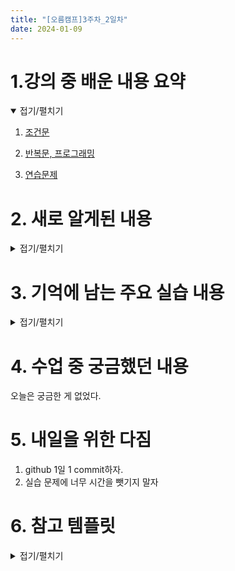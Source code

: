 ```yaml
---
title: "[오름캠프]3주차_2일차"
date: 2024-01-09
---
```


# 1.강의 중 배운 내용 요약

<details open>
<summary>접기/펼치기</summary>
<div markdown="1">  

1. [조건문](https://colab.research.google.com/drive/1QGOcn16eka4ctCwsseUggDD-HuU2LU7W?usp=sharing)
 
2. [반복문, 프로그래밍](https://colab.research.google.com/drive/19hXFyXoqcot8M1Ic99zjbYzBDTepMKl1?usp=sharing)

3. [연습문제](https://colab.research.google.com/drive/1GVS0P6BV_Cz0525Uzc9cni6Lr4NGHX-4?usp=sharing)
    
</div>
</details>

# 2. 새로 알게된 내용

<details close>
<summary>접기/펼치기</summary>
<div markdown="1">  


1. 성능을 위한 단락 평가

    - 코드

        ```python
        # 성능에 영향을 끼칩니다!
        def f(): # arg x
            return True

        def ff():
            x = 100 / 0 # error
            return 'hello'

        if f() or ff():
            print('hello') # 출력: hello

        # 핵심: 중요한 함수를 앞으로 덜 중요한 함수를 뒤로 놓아 사용하는 리소스를 줄여야함!
        ```

2. 삼항 연산자

    - 코드

        ```python
        x = 5
        y = 10

        # 맞았을 때 조건 / if / 조건 / else/ 틀렸을 때 조건
        result = 'x가 더 큽니다' if x > y else 'y와 같거나 y가 더 큽니다.'
        print(result) # 출력 : 'y와 같거나 y가 더 큽니다.'
        ```

 

3. 조건문 축약 (조건문이 익숙한 경우)

    - 코드

        ```python
        # 축약 전

        score = int(input("성적을 입력하세요 (0-100): ")) # step 1. 어떤 프로그램을 짤지

        # 조건문의 범위는 겹치지 않게!
        # 만일 조건문의 범위가 겹치면 데이터 처리가 잘못됨.

        # step 2. 조건문 짜기
        if score >= 90: # 점수가 90점 이상일 때
            print("A")
        elif 90 > score >= 80: # 점수가 90점 미만 80점 이상
            print("B")
        elif 80 > score >= 70: # 점수가 80점 미만 70점 이상
            print("C")
        elif 70 > score >= 60: # 점수가 70점 미만 60점 이상
            print("D")
        else: # 위 모든 조건이 거짓인 경우 (점수가 60점 미만)
            print("F")
        ```

        ```python
        # 축약 후

        score = int(input("성적을 입력하세요 (0-100): "))

        if score >= 90:
            print("A")
        elif score >= 80:
            print("B")
        elif score >= 70:
            print("C")
        elif score >= 60:
            print("D")
        else:
            print("F")
        ```

4. 조건문과 람다함수

    - 코드

        ```python
        # lambda arg: expression (조건문)
        my_function = lambda x: 'Even' if x % 2 == 0 else 'Odd'

        # map 응용
        my_list = [1, 2, 3, 4, 5, 6]
        print(list(map(my_function, my_list)))

        # lambda의 예
        # f(x) = x **2 -> 함수에 전달되는 인자: 표현식 -> x: x **2
        제곱 = lambda x: x**2
        res = 제곱(2)
        # print(res)

        num_list = [1, 2, 3, 4, 5]
        print(list(map(제곱, num_list)))

        # f(a, b) = a + b
        덧셈 = lambda a,b : a + b
        res = 덧셈(2, 3)
        print(res)

        length_list1 = [1, 2, 3, 4]
        length_list2 = [5, 6, 7, 8]

        res = list(map(덧셈, length_list1, length_list2))
        print(res)
        ```

5. 조건문과 딕셔너리

    - 코드

        ```python
        my_dict = {x: 'Even' if x % 2 == 0 else 'Odd' for x in range(10)}
        ```

6. 딕셔너리 자료형 -> for문에서 키가 나옴

    - 코드

        ```python
        단어_사전 = {
            '하나': 'one',
            '둘': 'two',
            '셋': 'three'
        }

        for i in 단어_사전:
            print(i)

        ```

    - 출력

        ```markdown
        하나
        둘
        셋
        ``` 

7. 딕셔너리 자료형 -> for문을 통해 키, 값 둘 다 보고 싶다면?

    - 코드
    
        ```python
        # 키와 값 둘 다 보고 싶어

        # 방법 1. dict의 키도 같이 순회
        for i in 단어_사전:
            print(i, ':', 단어_사전[i])

        # 방법 2. dict.items() => (키, 값)
        for i in 단어_사전.items():
            print(i)

        # 딕셔너리의 원소으로 보고 싶어
        for key, value in 단어_사전.items():
            print(f'{key}: {value}')

        # 값만 보고 싶어
        for _, value in 단어_사전.items():
            print(value)

        for v in 단어_사전.values():
            print(v)
        ```


8. 중첩된 리스트 컴프리헨션

    * 코드

        ```python
        # 리스트 컴프리헨션: 중첩된 반복문
        c = [f'{i} x {j} = {i * j}' for i in range(2, 10) for j in range(1, 10)]
        c

        # 리스트 컴프리헨션: 중첩된 컴프리헨션
        cc = [[f'{i} * {j} = {i * j}' for j in range(1, 10)] for i in range(2, 10)]
        cc

        # 전통적인 방법
        c_list = []
        for i in range(2, 10):
            for j in range(1, 10):
                print(f'{i} x {j} = {i * j}')
        ```

9. 복합 순회형 자료 for문 과 언패킹

    - 코드 

        ```python
        skill = [
                ('고기잡이', 100, 'SS'),
                ('고기팔기', 120, 'SSS'),
                ('낚시', 5, 'C'),
                ('통발', 5, 'C'),
                ('큰그물', 5, 'C')
        ]

        for skillName, skillLevel, skillGrade in skill:
            print(skillName, skillLevel, skillGrade)
        ```

10. enumerate와 언패킹

    - 코드 

        ```python
        # 100위부터로 한다면?
        영화누적관객수 = ['레미제라블', '뷰티인사이트', '매트릭스', '인셉션', '어거스트 러쉬']
        for i, j in enumerate(영화누적관객수, 100):
            print(f'누적관객수 {i}위! {j}!')
        ```


</div>
</details>

# 3. 기억에 남는 주요 실습 내용

<details close>
<summary>접기/펼치기</summary>
<div markdown="1"> 

## 실습 1. 스무고개 숫자 맞추기

```markdown
* 코드 작성 단계
# Step 1 : 숫자 입력받고 맞춰야할 숫자로 1~101 숫자 중 난수 하나를 받음
# Step 2 : 맞춘 경우와 틀린 경우 작성
# Step 3 : 숫자 맞추기 시도를 최대 20번으로 제한
# Step 4 : up, down 힌트
# Step 5 : 기회를 다 소진한 경우에 대한 내용 작성
```

    ```
    ※ 실행 코드를 테스트하기 위해 콜랩의 세션을 다시 시작 한 후 테스트로 작성했던 누락코드를 추가했다.    
    ```

1. 완성 코드

<details close>
<summary>접기/펼치기</summary>
<div markdown="1"> 

```python
# 우리가 입력할 값
number = int(input('숫자를 입력하세요~ (1에서 100사이)'))

import random
# 우리가 맞춰야할 숫자!
secret_number = random.randrange(1, 101)

for i in range(20):
    i +=1
    number = int(input(f'{i}번째 시도입니다. 숫자를 입력하세요~ (1에서 100사이)'))
    if number == secret_number:
        print(f'정답입니다 {i}번만에 맞추셨습니다')
        break
    elif number != secret_number:
        if i != 20:
            print('틀렸습니다.')
            if number > secret_number:
                print('down!')
            elif number < secret_number:
                print('up!')
        elif i == 20:
            print(f'기회를 다 소진하셨습니다. 정답은 {secret_number}입니다.')
```

</div>
</details>


2. 코드 작성 과정
    
    2.1 Step 1~ Step 4

    - 결과 : 강사님과 함께 진행을 해서 순조롭게 진행되었다.

    2.2 Step 5

    - 결과 : 기회를 다 소진한 경우에 대해 조건문 로직을 생각해내느라 시간을 많이 소모했다.

    - 피드백

        ```markdown
        1) 처음 접근은 Step 4에 이어 코드를 작성해보는 것이었다. 
        2) 문제는 20번 시도 까지도 시간이 걸리는 것
        3) 그래서 테스트를 3번까지로 제한해서 로직을 짜보기로 했다.
        4) 그러면서 구조화를 다음과 같이 진행하게 됐다.
            - 4.1 초기 횟수를 0으로 맞추고 for문 시작할 때마다 횟수가 1씩 올라가도록 설정
            - 4.2 맞추는 경우 <- 분리 -> 맞추지 못한 경우
            - 4.3 맞추지 못한 경우 -> 시도 횟수 20x  <- 분리 -> 시도 횟수 20
            - 4.4 시도 횟수 20 x -> up < - 분리 ->down
            - 4.5 시도 횟수 20 -> 기회 소진 출력 및 정답 알려줌
        ```

    - 코드 (for문 부분)

        ```python
        for i in range(20):
            i +=1 # increment: 1
            number = int(input(f'{i}번째 시도입니다. 숫자를 입력하세요~ (1에서 100사이)'))
            if number == secret_number: # 맞추는 경우
                print(f'정답입니다 {i}번만에 맞추셨습니다')
                break
            elif number != secret_number: # 맞추지 못한 경우
                if i != 20: # 시도횟수 20 x
                    print('틀렸습니다.')
                    if number > secret_number: # down 
                        print('down!')
                    elif number < secret_number: # up
                        print('up!')
                elif i == 20: # 시도 횟수 20
                    print(f'기회를 다 소진하셨습니다. 정답은 {secret_number}입니다.')
        ```

    

## 실습 2. 가위바위보 프로그램

```markdown
* 코드 작성 단계
# Step 1 : 우리가 낼 가위, 바위, 보를 입력 받는다.
# Step 2 : 컴퓨터가 낼 가위, 바위, 보를 입력 받는다.
# Step 3 : 승패요건 # 너무 어렵하시지 마세요! -> if문! ///여기까지
# Step 4 : 가위,바위,보 외에 다른거를 냈을때 어떻게 해야하는지? / 종료하고싶은지 물어보는것도 추가!
```

```
※ Step 3: 승패요건을 if문으로 정말 간단하게 할 수 있는 게 맞는 데, 당시에 너무 생각이 안 나서 어렵게 접근하게 됐다.
```

```markdown
* 다 작성하고 새로 작성해보는 step 3 psuedo code
```
```python
# 금일 배운 내용 기준 step 3 psuedo code 작성 (if, elif, else 활용)
def 승패결정함수(사용자,컴퓨터):
    if 사용자 == 컴퓨터 :
        print("비김")
    elif 사용자가 컴퓨터 이기는 조건들:
        print('사용자 승')
    else: # 비기는 경우, 사용자 승 제외
        print('컴퓨터 승')
```


1. 완성 코드

    <details close>
    <summary>접기/펼치기</summary>
    <div markdown="1">

    ```python
    # 1. 경우의 수 및 함수 정의

    import random

    choice_list = ['가위', '바위', '보'] # 선택할 수 있는 경우의 수 정의

    # 시합결과 함수 정의
    def result_rpc(user_choice, cpu_choice):

        # 누가 뭘 냈는지 출력
        notification = f'사용자는 {user_choice}를 냈고, 컴퓨터는 {cpu_choice}를 냈습니다.'

        # 이기는 조합 = (승자의 선택, 패자의 선택)
        winning_sets = [('가위', '보'), ('바위', '가위'), ('보','바위')]

        # 경우의 수
        if (user_choice, cpu_choice) in winning_sets: # 사용자가 이기는 경우
            result = '사용자의 승리입니다'

        elif (cpu_choice, user_choice) in winning_sets: # 컴퓨터가 이기는 경우
            result = '컴퓨터의 승리입니다.'

        else: # 비긴 경우
            result = '비겼습니다.'

        return print(f'{notification} \n{result}')

    # 종료 여부 질의함수 정의
    def exit_query():
        while True:
            is_exit = input('가위바위보 시합을 종료하시겠습니까? 네, 아니오 중 하나를 입력하세요.: ') # 종료 여부 질의
            if is_exit == '네':
                return 0 # 종료 코드 반환
            elif is_exit == '아니오':
                return 1 # 재개 코드 반환
            else: # '네', '아니오' 이외의 답
                continue # 스킵 -> while문 반복 -> '네' 나 '아니오'가 나올 때까지 while문 반복하여 재질의


    # 2. 가위바위보 시합 진행

    print('가위바위보 시합입니다.')

    while True:

        user_choice = input("가위, 바위, 보 중 하나를 입력하세요.: ")
        cpu_choice = random.choice(choice_list)

        # 분기(사용자 -> 가위바위보 중 선택 or 이외 선택)
        if user_choice in choice_list: # 정상적으로 선택한 경우
            result_rpc(user_choice, cpu_choice) # 시합 결과


        else: # 가위, 바위, 보 이외의 선택
            print('잘못 입력하셨습니다.')
            continue # 스킵 -> 사용자 다시 선택

        # 3. 종료 여부 질의
        exit_code = exit_query()
        if exit_code == 0: # 종료
            print("시합을 종료합니다")
            break
        elif exit_code == 1: # 재개
            continue
        else:
            exit_query() # 재질문

    ```

2. 코드 작성 과정

    2.1 일부 단계 시도 및 while 문 바로 적용

    - 결과 : 코드 작동 테스트가 너무 번거로워졌음.

    - 피드백 : while문은 최종단계에서 넣어보기로 함   

    - 코드

        ```python
        # 1. 사용자 선택
        user_choice = input("가위, 바위, 보 중 하나를 입력하세요.")

        # 2. 컴퓨터 선택
        import random

        choice_list = ['가위', '바위', '보'] # 경우의 수
        cpu_choice = random.choice(choice_list)
        print(cpu_choice)
        ```
    
    2.2 3번째 단계인 승패요건 => 구조화 시도

    - 결과 : 사용자가 이기는 모든 경우, 컴퓨터가 이기는 모든 경우를 버리기로함. 

    - 피드백 

        ```markdown
        1) 고정된 승패 조합 리스트를 생성. 
        2) 그 리스트 안의 승패 조합에 사용자, 컴퓨터의 선택을 맞춤 
        3) 자동으로 승자 판단.
        4) 사용자가 가위바위보 이외의 선택을 하는 분기가 존재
        5) 분기에 따라 코드 재사용 필요 -> 코드 함수화
        ```
    
    - 코드

        - 3.1 이기는 조합 생성

            ```python
            # 3. 승패요건

            # 3.1 이기는 조합 = (승자의 선택, 패자의 선택)
            winning_sets = [('가위', '보'), ('바위', '가위'), ('보','바위')]
            ```
        
        - 3.2 승패조합에 경우를 맞출 수 있는 지 테스트  

            - 3.2.1 사용자가 이기는 경우
    
                ```python
                # 승패 여부의 조건을 다음과 같이 설정

                # 접근 방법: 승리 조합은 변함이 없어 승리 조합은 고정. 승자, 패자는 바뀌니 경우의 수 고려.
                # if (승리할 대상의 선택, 질 대상의 선택) == (승리 조합)
                #   print('<승리할 대상>이 이겼습니다.')
                
                # 사용자가 이기는 경우
                user_choice = '가위'
                cpu_choice = '보'

                if (user_choice, cpu_choice) == ('가위', '보'):
                    print('사용자가 이겼습니다.')

                if (user_choice, cpu_choice) in winning_sets:
                    print('사용자가 이겼습니다.') 
                ```
            - 3.2.2 컴퓨터가 이기는 경우

                ```python
                # 컴퓨터가 이기는 경우
                user_choice = '보'
                cpu_choice = '가위'

                if (cpu_choice, user_choice) == ('가위', '보'):
                    print('컴퓨터가 이겼습니다.')

                if (cpu_choice, user_choice) in winning_sets:
                    print('컴퓨터가 이겼습니다.')
                ```

 
        - 3.3 구조화한 형식으로 종합 테스트

            ```python
            import random

            user_choice = input("가위, 바위, 보 중 하나를 입력하세요.")
            cpu_choice = random.choice(['가위', '바위', '보'])

            # 누가 뭘 냈는지 출력
            print(f'사용자는 {user_choice}를 냈고, 컴퓨터는 {cpu_choice}를 냈습니다.')

            # 경우의 수
            if (user_choice, cpu_choice) in winning_sets: # 사용자가 이기는 경우
                print('결과는 사용자의 승리입니다.')

            elif (cpu_choice, user_choice) in winning_sets: # 컴퓨터가 이기는 경우
                print('결과는 컴퓨터의 승리입니다.')

            else: # 비긴 경우
                print('비겼습니다.')
            ```

        - 3.4 코드 재사용을 위해 함수로 정리
  
            ```python
            # 함수로 정리

            # 가위바위보 시합 결과
            def result_rpc(user_choice, cpu_choice):

                # 누가 뭘 냈는지 출력
                notification = f'사용자는 {user_choice}를 냈고, 컴퓨터는 {cpu_choice}를 냈습니다.'

                # 이기는 조합 = (승자의 선택, 패자의 선택)
                winning_sets = [('가위', '보'), ('바위', '가위'), ('보','바위')]

                # 경우의 수
                if (user_choice, cpu_choice) in winning_sets: # 사용자가 이기는 경우
                    result = '사용자의 승리입니다'

                elif (cpu_choice, user_choice) in winning_sets: # 컴퓨터가 이기는 경우
                    result = '컴퓨터의 승리입니다.'

                else: # 비긴 경우
                    result = '비겼습니다.'

                return print(f'{notification} \n{result}')
            ```

        - 3.5 함수 테스트
        
            ```python
            # 함수 테스트

            import random

            choice_list = ['가위', '바위', '보']

            user_choice = input("가위, 바위, 보 중 하나를 입력하세요.")
            cpu_choice = random.choice(choice_list)

            result_rpc(user_choice, cpu_choice)
            ```

    2.3 사용자에게 프로그램 종료 여부 질의
    
    - 결과 : 세번째 이후로 전체 코드를 작성하기 시작하고 바로 이어 종료 여부를 묻는 코드를 작성. 이 때 문제가 발생. 
    - 피드백
        ```markdown
        1) 문제1 : 종료의 네, 아니오 이외의 답이 들어왔을 때 재질문 필요.
        2) 문제2 : 재질문하기 위한 코드를 짜면 아래로 무한이 이어지는 코드가 되버림.
        3) 역시 전체코드는 보류해두고 프로그램 질의부분을 모듈화해서 테스트
        4) 테스트 결과, 별도의 질의함수를 생성할 필요 확인
        5) 질의함수에 종료 여부를 입력받는 내용을 포함. 종료 여부가 네 또는 아니오인 경우, 함수 바깥 코드의 조건문과 연결할 exit_code를 반환
        6) 이외의 입력은 다시 재질문하도록 유도. 이와 함께 바깥 코드의 경우, 질의함수를 불러오도록 설정 -> 네 또는 아니오가 나오기 전까지는 함수 안의 질문을 계속 질의
        7) 이런 식으로 코드 흐름 문제를 잡음.

        ```

    - 코드
        - 4.1~4.2 종료 여부 질의함수 작성 및 함수 테스트

            ```python
            # 종료 여부 질의함수 정의
            # 기존 코드 작성 문제 : 함수로 묶지 않으면 원하는 종료 여부가 아닐 경우, 재질의하기 위해 코드가 아래로 무한히 이어지는 문제가 있었다.
            # 이러한 이유로 함수로 묶어서 원하는 답이 나오지 않는 경우, 함수 안의 whlie 문에서 다시 질의되도록 하였다.
            # '네' 나 '아니오' 같은 경우는 바로 break나 continue를 할 수 없기 때문에 함수 밖에서 인식할 수 있는 종료코드로 반환하였다.
            # 반환된 함수코드는 조건문으로 처리되어 break이나 continue를 걸 수 있게 하였다.

            # 4.1 종료 여부 질의함수
            def exit_query():
                while True:
                    is_exit = input('가위바위보 시합을 종료하시겠습니까? 네, 아니오 중 하나를 입력하세요.: ') # 종료 여부 질의
                    if is_exit == '네':
                        return 0 # 종료 코드 반환
                    elif is_exit == '아니오':
                        return 1 # 재개 코드 반환
                    else: # '네', '아니오' 이외의 답
                        continue # 스킵 -> while문 반복 -> '네' 나 '아니오'가 나올 때까지 while문 반복하여 재질의

            # 4.2 함수 테스트
            while True:
            print('시합 결과!')
            print('='*10)

            exit_code = exit_query()
            if exit_code == 0: # 종료
                "프로그램을 종료합니다"
                break
            elif exit_code == 1: # 재개
                continue
            else:
                exit_query() # 재질문
            ```
    
    2.4 실행코드 작성

    - 결과 : 코드 작성 순서를 정리할 필요가 있었음.

    - 피드백 

        ```markdown
        * 크게 아래와 같은 순서로 코드 작성을 진행하였다.
        1) 재사용할 변수 및 함수를 사전 정의
        2) 가위바위보 코드
        3) 종료 여부 질의        
        ```
        
    - 코드 

        ```
        1. 사전 정의
        ```

        ```python
        # 1. 경우의 수 및 함수 정의

        import random

        choice_list = ['가위', '바위', '보'] # 선택할 수 있는 경우의 수 정의

        # 시합결과 함수 정의
        def result_rpc(user_choice, cpu_choice):

            # 누가 뭘 냈는지 출력
            notification = f'사용자는 {user_choice}를 냈고, 컴퓨터는 {cpu_choice}를 냈습니다.'

            # 이기는 조합 = (승자의 선택, 패자의 선택)
            winning_sets = [('가위', '보'), ('바위', '가위'), ('보','바위')]

            # 경우의 수
            if (user_choice, cpu_choice) in winning_sets: # 사용자가 이기는 경우
                result = '사용자의 승리입니다'

            elif (cpu_choice, user_choice) in winning_sets: # 컴퓨터가 이기는 경우
                result = '컴퓨터의 승리입니다.'

            else: # 비긴 경우
                result = '비겼습니다.'

            return print(f'{notification} \n{result}')

        # 종료 여부 질의함수 정의
        def exit_query():
            while True:
                is_exit = input('가위바위보 시합을 종료하시겠습니까? 네, 아니오 중 하나를 입력하세요.: ') # 종료 여부 질의
                if is_exit == '네':
                    return 0 # 종료 코드 반환
                elif is_exit == '아니오':
                    return 1 # 재개 코드 반환
                else: # '네', '아니오' 이외의 답
                    continue # 스킵 -> while문 반복 -> '네' 나 '아니오'가 나올 때까지 while문 반복하여 재질의
        ```

        ```
        2. 가위바위보 시합 진행
        3. 종료 여부 질의 
        ```

        ```python
        # 2. 가위바위보 시합 진행

        print('가위바위보 시합입니다.')

        while True:

            user_choice = input("가위, 바위, 보 중 하나를 입력하세요.: ")
            cpu_choice = random.choice(choice_list)

            # 분기(사용자 -> 가위바위보 중 선택 or 이외 선택)
            if user_choice in choice_list: # 정상적으로 선택한 경우
                result_rpc(user_choice, cpu_choice) # 시합 결과


            else: # 가위, 바위, 보 이외의 선택
                print('잘못 입력하셨습니다.')
                continue # 스킵 -> 사용자 다시 선택

            # 3. 종료 여부 질의
            exit_code = exit_query()
            if exit_code == 0: # 종료
                print("시합을 종료합니다")
                break
            elif exit_code == 1: # 재개
                continue
            else:
                exit_query() # 재질문
        ```

    </div>
    </details>

</div>
</details>

# 4. 수업 중 궁금했던 내용
오늘은 궁금한 게 없었다. 

# 5. 내일을 위한 다짐
1. github 1일 1 commit하자.
2. 실습 문제에 너무 시간을 뺏기지 말자

# 6. 참고 템플릿

<details close>
<summary>접기/펼치기</summary>
<div markdown="1">
    
    [오늘 강의 요약 정리] - 오늘 어떤 것을 배웠나요?

    [오늘의 발견] - 오늘 배웠던 것 중에 처음 알았던 것은 어떤 것이 있었나요?

    [오늘의 실습] - 실습때 했던 코드를 첨부하는 것을 추천드립니다.

    [오늘의 질문] - 이해가 가지 않았다던가? 추가적으로 궁금한 것을 정리해보세요.

    [오늘의 복습] - 남은 시간 동안 어떻게 복습할 것인지?

    [내일을 위한 다짐] - 개인적인 피드백을 적어보고, 중간에 마음이 꺾이지 않기 위해 나의 다짐을 적어보고, 오늘을 정리해봅시다.

</div>
</details>
